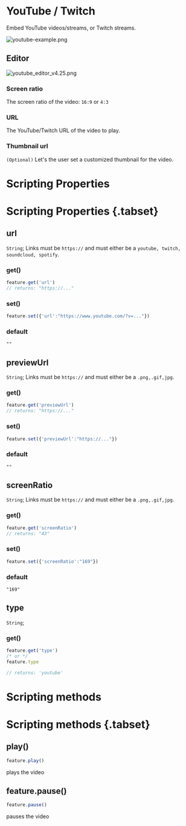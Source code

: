 # YouTube / Twitch

Embed YouTube videos/streams, or Twitch streams.

![youtube-example.png](/youtube-example.png)

## Editor

![youtube_editor_v4.25.png](/youtube_editor_v4.25.png)

### Screen ratio

The screen ratio of the video: `16:9` or `4:3`

### URL

The YouTube/Twitch URL of the video to play.

### Thumbnail url

`(Optional)` Let's the user set a customized thumbnail for the video.

# Scripting Properties
# Scripting Properties {.tabset}
## url
`String`; Links must be `https://` and must either be a `youtube, twitch, soundcloud, spotify`.

### get()

```js
feature.get('url')
// returns: "https://..."
```

### set()

```js
feature.set({'url':"https://www.youtube.com/?v=..."})
```

### default

`""`

## previewUrl
`String`; Links must be `https://` and must either be a `.png,.gif,jpg`.

### get()

```js
feature.get('previewUrl')
// returns: "https://..."
```

### set()

```js
feature.set({'previewUrl':"https://..."})
```

### default

`""`

## screenRatio
`String`; Links must be `https://` and must either be a `.png,.gif,jpg`.

### get()

```js
feature.get('screenRatio')
// returns: "43"
```

### set()

```js
feature.set({'screenRatio':"169"})
```

### default

`"169"`

## type
`String`;

### get()

```js
feature.get('type')
/* or */
feature.type

// returns: 'youtube'
```

# Scripting methods
# Scripting methods {.tabset}

## play()

```js
feature.play()
```
plays the video

## feature.pause()
```js
feature.pause()
```
pauses the video
